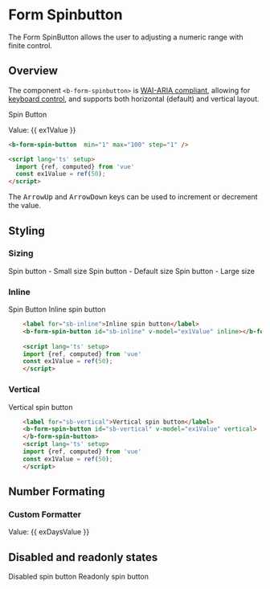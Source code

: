 # Form Spinbutton
The Form SpinButton allows the user to adjusting a numeric range with finite control.

## Overview

The component `<b-form-spinbutton>` is
[WAI-ARIA compliant](https://www.w3.org/TR/wai-aria-practices-1.2/#spinbutton), allowing for
[keyboard control](#accessibility), and supports both horizontal (default) and vertical layout.


<ClientOnly>
  <b-card>
      <label for="demo-sb">Spin Button</label>
      <b-form-spin-button v-model="ex1Value" min="1" max="100" step="1" />
      <p>Value: {{ ex1Value }}</p>
  </b-card>
</ClientOnly>

```html
<b-form-spin-button  min="1" max="100" step="1" />

<script lang='ts' setup>
  import {ref, computed} from 'vue'
  const ex1Value = ref(50);
</script>

```

The <kbd>ArrowUp</kbd> and <kbd>ArrowDown</kbd> keys can be used to increment or decrement the
value.

## Styling

### Sizing


<ClientOnly>
  <b-card>
 <label for="sb-small">Spin button - Small size</label>
    <b-form-spin-button id="sb-small" size="sm" placeholder="--" class="mb-2"></b-form-spin-button>
    <label for="sb-default">Spin button - Default size</label>
    <b-form-spin-button id="sb-default" placeholder="--" class="mb-2"></b-form-spin-button>
    <label for="sb-large">Spin button - Large size</label>
    <b-form-spin-button id="sb-large" size="lg" placeholder="--" class="mb-2"></b-form-spin-button>
  </b-card>
</ClientOnly>

### Inline

<ClientOnly>
  <b-card>
      <label for="demo-sb">Spin Button</label>
    <label for="sb-inline">Inline spin button</label>
    <b-form-spin-button id="sb-inline" v-model="ex1Value" inline></b-form-spin-button>
  </b-card>
</ClientOnly>

```html
    <label for="sb-inline">Inline spin button</label>
    <b-form-spin-button id="sb-inline" v-model="ex1Value" inline></b-form-spin-button>
    
    <script lang='ts' setup>
    import {ref, computed} from 'vue'
    const ex1Value = ref(50);
    </script>
```


### Vertical

<ClientOnly>
  <b-card>
    <label for="sb-vertical">Vertical spin button</label>
    <b-form-spin-button id="sb-vertical" v-model="ex1Value" vertical></b-form-spin-button>
  </b-card>
</ClientOnly>

```html
    <label for="sb-vertical">Vertical spin button</label>
    <b-form-spin-button id="sb-vertical" v-model="ex1Value" vertical>
    </b-form-spin-button>
    <script lang='ts' setup>
    import {ref, computed} from 'vue'
    const ex1Value = ref(50);
    </script>
```

## Number Formating

### Custom Formatter
<ClientOnly>
  <b-card>
<b-form-spin-button
      id="sb-days"
      v-model="exDaysValue"
      :formatter-fn="dayFormatter"
      min="0"
      max="6"
      wrap
    ></b-form-spin-button>
    <p>Value: {{ exDaysValue }}</p>
  </b-card>
</ClientOnly>

## Disabled and readonly states
<ClientOnly>
  <b-card>
  <b-row>
    <b-col md="6" class="mb-2">
      <label for="sb-disabled">Disabled spin button</label>
      <b-form-spin-button id="sb-disabled" v-model="ex1Value" disabled></b-form-spin-button>
    </b-col>
    <b-col md="6" class="mb-2">
      <label for="sb-readonly" class="">Readonly spin button</label>
      <b-form-spin-button id="sb-readonly" v-model="ex1Value" readonly></b-form-spin-button>
    </b-col>
  </b-row>
  </b-card>
</ClientOnly>

<ClientOnly>
  <ComponentReference></ComponentReference>
</ClientOnly>

<script lang='ts' setup>
  import {ref, computed} from 'vue'

  const days = ref(['Sunday', 'Monday', 'Tuesday', 'Wednesday', 'Thursday', 'Friday', 'Saturday'])
  const exDaysValue = ref(0);

  const ex1Value = ref(50);
  let dayFormatter = (value) => {
        return days.value[value]
  }
 
</script>
